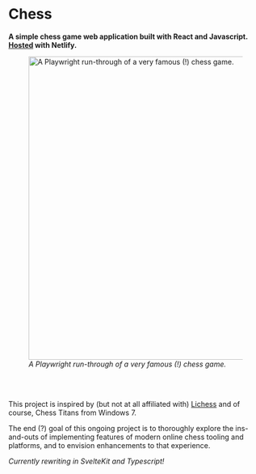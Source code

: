 # Chess

**A simple chess game web application built with React and Javascript. [Hosted](https://play-chess-react.netlify.app/) with Netlify.**

<figure>
  <img src="https://github.com/user-attachments/assets/372ec84b-cb4c-4e8e-b5e3-4f0db11df2e9" alt="A Playwright run-through of a very famous (!) chess game." width="600">
  <br>
  <figcaption><em>A Playwright run-through of a very famous (!) chess game.</em></figcaption>
  <br>
</figure>

<br>

This project is inspired by (but not at all affiliated with) [Lichess](https://lichess.org/) and of course, Chess Titans from Windows 7.

The end (?) goal of this ongoing project is to thoroughly explore the ins-and-outs of implementing features of modern online chess tooling and platforms, and to envision enhancements to that experience.

*Currently rewriting in SvelteKit and Typescript!*
